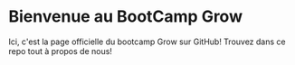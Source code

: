 # Bienvenue au BootCamp Grow
Ici, c'est la page officielle du bootcamp Grow sur GitHub! Trouvez dans ce repo tout à propos de nous!
